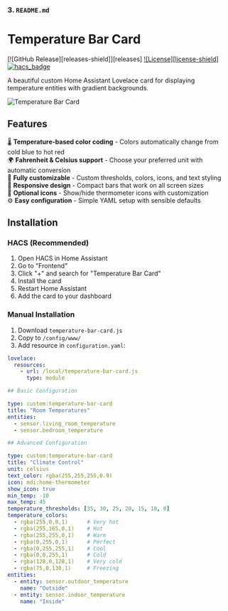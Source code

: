 ### 3. `README.md`

# Temperature Bar Card

[![GitHub Release][releases-shield]][releases]
[![License][license-shield]](LICENSE)
[![hacs_badge](https://img.shields.io/badge/HACS-Custom-orange.svg?style=for-the-badge)](https://github.com/custom-components/hacs)

A beautiful custom Home Assistant Lovelace card for displaying temperature entities with gradient backgrounds.

![Temperature Bar Card](https://raw.githubusercontent.com/yourusername/temperature-bar-card/main/screenshot.png)

## Features

🌡️ **Temperature-based color coding** - Colors automatically change from cold blue to hot red  
🌍 **Fahrenheit & Celsius support** - Choose your preferred unit with automatic conversion  
🎨 **Fully customizable** - Custom thresholds, colors, icons, and text styling  
📱 **Responsive design** - Compact bars that work on all screen sizes  
🎯 **Optional icons** - Show/hide thermometer icons with customization  
⚙️ **Easy configuration** - Simple YAML setup with sensible defaults  

## Installation

### HACS (Recommended)

1. Open HACS in Home Assistant
2. Go to "Frontend"  
3. Click "+" and search for "Temperature Bar Card"
4. Install the card
5. Restart Home Assistant
6. Add the card to your dashboard

### Manual Installation

1. Download `temperature-bar-card.js`
2. Copy to `/config/www/`
3. Add resource in `configuration.yaml`:
```yaml
lovelace:
  resources:
    - url: /local/temperature-bar-card.js
      type: module

## Basic Configuration

type: custom:temperature-bar-card
title: "Room Temperatures"
entities:
  - sensor.living_room_temperature
  - sensor.bedroom_temperature

## Advanced Configuration

type: custom:temperature-bar-card
title: "Climate Control"
unit: celsius
text_color: rgba(255,255,255,0.9)
icon: mdi:home-thermometer
show_icon: true
min_temp: -10
max_temp: 45
temperature_thresholds: [35, 30, 25, 20, 15, 10, 0]
temperature_colors:
  - rgba(255,0,0,1)      # Very hot
  - rgba(255,165,0,1)    # Hot
  - rgba(255,255,0,1)    # Warm
  - rgba(0,255,0,1)      # Perfect  
  - rgba(0,255,255,1)    # Cool
  - rgba(0,0,255,1)      # Cold
  - rgba(128,0,128,1)    # Very cold
  - rgba(75,0,130,1)     # Freezing
entities:
  - entity: sensor.outdoor_temperature
    name: "Outside"
  - entity: sensor.indoor_temperature
    name: "Inside"



